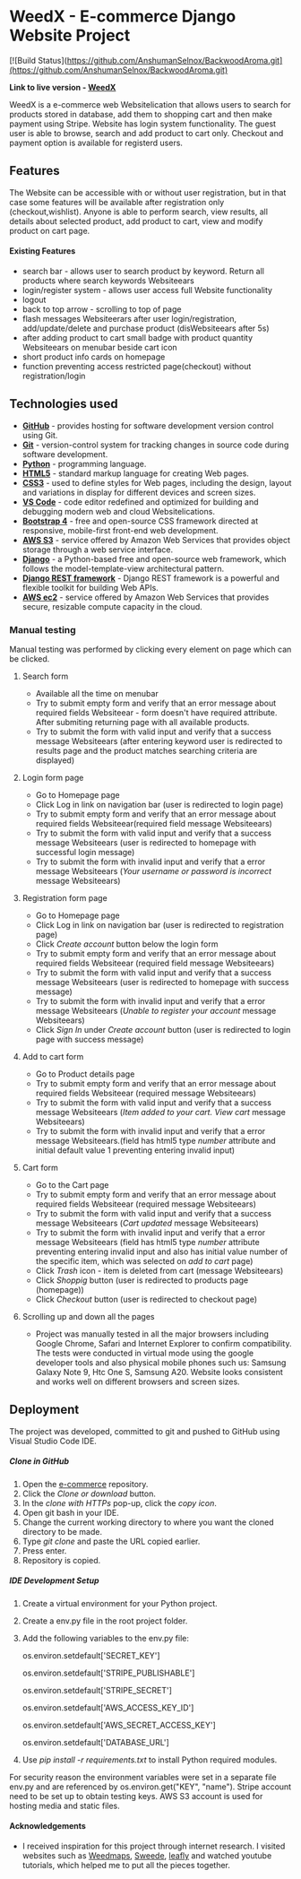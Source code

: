 # WeedX - E-commerce Django Website Project

[![Build Status](https://github.com/AnshumanSelnox/BackwoodAroma.git](https://github.com/AnshumanSelnox/BackwoodAroma.git)

**Link to live version - [WeedX](https://www.weedx.io)**

WeedX is a e-commerce web Websitelication that allows users to search for products stored in database, add them to shopping cart and then make payment using Stripe. Website has login system functionality. The guest user is able to browse, search and add product to cart only. Checkout and payment option is available for registerd users.


## Features

The Website can be accessible with or without user registration, but in that case some features will be available after registration only (checkout,wishlist).
Anyone is able to perform search, view results, all details about selected product, add product to cart, view and modify product on cart page.

#### Existing Features

- search bar - allows user to search product by keyword. Return all products where search keywords Websiteears
- login/register system - allows user access full Website functionality
- logout
- back to top arrow - scrolling to top of page
- flash messages Websiteerars after user login/registration, add/update/delete and purchase product (disWebsiteears after 5s)
- after adding product to cart small badge with product quantity Websiteears on menubar beside cart icon
- short product info cards on homepage
- function preventing access restricted page(checkout) without registration/login


## Technologies used

- **[GitHub](https://github.com/)** - provides hosting for software development version control using Git.
- **[Git](https://git-scm.com/)** - version-control system for tracking changes in source code during software development.
- **[Python](https://www.python.org/)** - programming language.
- **[HTML5](https://en.wikipedia.org/wiki/HTML5)** - standard markup language for creating Web pages.
- **[CSS3](https://en.wikipedia.org/wiki/Cascading_Style_Sheets#CSS_3)** - used to define styles for Web pages, including the design, layout and variations in display for different devices and screen sizes.
- **[VS Code](https://code.visualstudio.com/)** - code editor redefined and optimized for building and debugging modern web and cloud Websitelications.
- **[Bootstrap 4](https://getbootstrap.com/)** - free and open-source CSS framework directed at responsive, mobile-first front-end web development.
- **[AWS S3](https://aws.amazon.com/)** - service offered by Amazon Web Services that provides object storage through a web service interface.
- **[Django](https://docs.djangoproject.com/en/1.11/)** - a Python-based free and open-source web framework, which follows the model-template-view architectural pattern.
- **[Django REST framework](https://www.django-rest-framework.org/)** - Django REST framework is a powerful and flexible toolkit for building Web APIs.
- **[AWS ec2](https://aws.amazon.com/)** - service offered by Amazon Web Services that provides secure, resizable compute capacity in the cloud.

### Manual testing

Manual testing was performed by clicking every element on page which can be clicked.

1) Search form

   - Available all the time on menubar
   - Try to submit empty form and verify that an error message about required fields Websiteear - form doesn't have required attribute. After submiting returning page with all available products.
   - Try to submit the form with valid input and verify that a success message Websiteears (after entering keyword user is redirected to results page and the product matches searching criteria are displayed)

2) Login form page

   - Go to Homepage page
   - Click Log in link on navigation bar (user is redirected to login page)
   - Try to submit empty form and verify that an error message about required fields Websiteear(required field message Websiteears)
   - Try to submit the form with valid input and verify that a success message Websiteears (user is redirected to homepage with successful login message)
   - Try to submit the form with invalid input and verify that a error message Websiteears (_Your username or password is incorrect_ message Websiteears)

3) Registration form page

   - Go to Homepage page
   - Click Log in link on navigation bar (user is redirected to registration page)
   - Click _Create account_ button below the login form
   - Try to submit empty form and verify that an error message about required fields Websiteear (required field message Websiteears)
   - Try to submit the form with valid input and verify that a success message Websiteears (user is redirected to homepage with success message)
   - Try to submit the form with invalid input and verify that a error message Websiteears (_Unable to register your account_ message Websiteears)
   - Click _Sign In_ under _Create account_ button (user is redirected to login page with success message)

4) Add to cart form

   - Go to Product details page
   - Try to submit empty form and verify that an error message about required fields Websiteear (required message Websiteears)
   - Try to submit the form with valid input and verify that a success message Websiteears (_Item added to your cart. View cart_ message Websiteears)
   - Try to submit the form with invalid input and verify that a error message Websiteears.(field has html5 type _number_ attribute and initial default value 1 preventing entering invalid input)

5) Cart form

   - Go to the Cart page
   - Try to submit empty form and verify that an error message about required fields Websiteear (required message Websiteears)
   - Try to submit the form with valid input and verify that a success message Websiteears (_Cart updated_ message Websiteears)
   - Try to submit the form with invalid input and verify that a error message Websiteears (field has html5 type _number_ attribute preventing entering invalid input and also has initial value number of the specific item, which was selected on _add to cart_ page)
   - Click _Trash_ icon - item is deleted from cart (message Websiteears)
   - Click _Shoppig_ button (user is redirected to products page (homepage))
   - Click _Checkout_ button (user is redirected to checkout page)



6) Scrolling up and down all the pages

   - Project was manually tested in all the major browsers including Google Chrome, Safari and Internet Explorer to confirm compatibility. The tests were conducted in virtual mode using the google developer tools and also physical mobile phones such us: Samsung Galaxy Note 9, Htc One S, Samsung A20. Website looks consistent and works well on different browsers and screen sizes.


## Deployment

The project was developed, committed to git and pushed to GitHub using Visual Studio Code IDE.

##### Clone in GitHub

1. Open the [e-commerce](https://github.com/AnshumanSelnox/BackwoodAroma.git) repository.
2. Click the _Clone or download_ button.
3. In the _clone with HTTPs_ pop-up, click the _copy icon_.
4. Open git bash in your IDE.
5. Change the current working directory to where you want the cloned directory to be made.
6. Type _git clone_ and paste the URL copied earlier.
7. Press enter.
8. Repository is copied.

##### IDE Development Setup

1. Create a virtual environment for your Python project.
2. Create a env.py file in the root project folder.
3. Add the following variables to the env.py file:

   os.environ.setdefault['SECRET_KEY']

   os.environ.setdefault['STRIPE_PUBLISHABLE']

   os.environ.setdefault['STRIPE_SECRET']

   os.environ.setdefault['AWS_ACCESS_KEY_ID']

   os.environ.setdefault['AWS_SECRET_ACCESS_KEY']

   os.environ.setdefault['DATABASE_URL']

4. Use _pip install -r requirements.txt_ to install Python required modules.

For security reason the environment variables were set in a separate file env.py and are referenced by os.environ.get("KEY", "name"). Stripe account need to be set up to obtain testing keys. AWS S3 account is used for hosting media and static files.



#### Acknowledgements

- I received inspiration for this project through internet research. I visited websites such as [Weedmaps](https://weedmaps.com/), [Sweede](https://sweede.io/), [leafly](https://www.leafly.com/) and watched youtube tutorials, which helped me to put all the pieces together.
